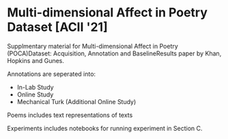 # Multi-dimensional Affect in Poetry Dataset [ACII '21]

Supplmentary material for Multi-dimensional Affect in Poetry (POCA)Dataset: Acquisition, Annotation and BaselineResults paper by Khan, Hopkins and Gunes.

Annotations are seperated into:
*  In-Lab Study 
*  Online Study
*  Mechanical Turk (Additional Online Study) 

Poems includes text representations of texts

Experiments includes notebooks for running experiment in Section C.


